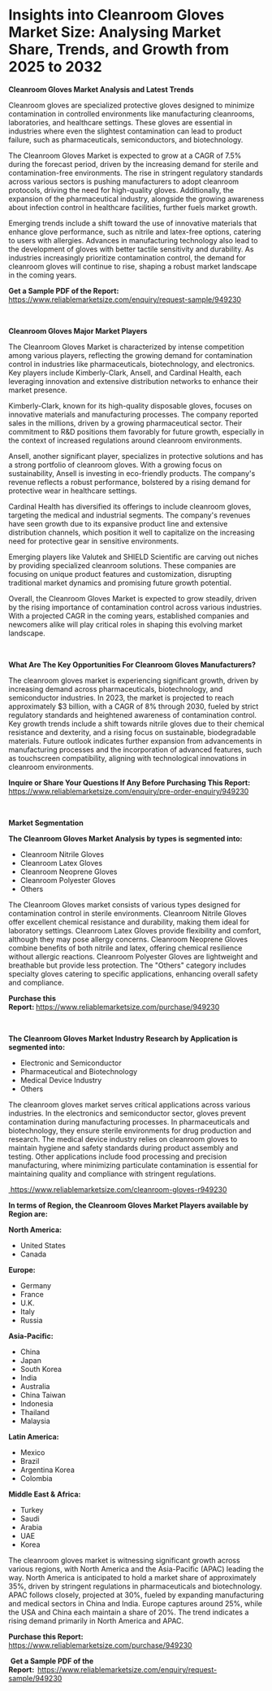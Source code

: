<p><h1>Insights into Cleanroom Gloves Market Size: Analysing Market Share, Trends, and Growth from 2025 to 2032</h1></p><p><strong>Cleanroom Gloves Market Analysis and Latest Trends</strong></p>
<p><p>Cleanroom gloves are specialized protective gloves designed to minimize contamination in controlled environments like manufacturing cleanrooms, laboratories, and healthcare settings. These gloves are essential in industries where even the slightest contamination can lead to product failure, such as pharmaceuticals, semiconductors, and biotechnology.</p><p>The Cleanroom Gloves Market is expected to grow at a CAGR of 7.5% during the forecast period, driven by the increasing demand for sterile and contamination-free environments. The rise in stringent regulatory standards across various sectors is pushing manufacturers to adopt cleanroom protocols, driving the need for high-quality gloves. Additionally, the expansion of the pharmaceutical industry, alongside the growing awareness about infection control in healthcare facilities, further fuels market growth. </p><p>Emerging trends include a shift toward the use of innovative materials that enhance glove performance, such as nitrile and latex-free options, catering to users with allergies. Advances in manufacturing technology also lead to the development of gloves with better tactile sensitivity and durability. As industries increasingly prioritize contamination control, the demand for cleanroom gloves will continue to rise, shaping a robust market landscape in the coming years.</p></p>
<p><strong>Get a Sample PDF of the Report:&nbsp;</strong> <a href="https://www.reliablemarketsize.com/enquiry/request-sample/949230?utm_campaign=3544&utm_medium=2&utm_source=Github&utm_content=ia&utm_term=13042025&utm_id=cleanroom-gloves">https://www.reliablemarketsize.com/enquiry/request-sample/949230</a></p>
<p>&nbsp;</p>
<p><strong>Cleanroom Gloves Major Market Players</strong></p>
<p><p>The Cleanroom Gloves Market is characterized by intense competition among various players, reflecting the growing demand for contamination control in industries like pharmaceuticals, biotechnology, and electronics. Key players include Kimberly-Clark, Ansell, and Cardinal Health, each leveraging innovation and extensive distribution networks to enhance their market presence.</p><p>Kimberly-Clark, known for its high-quality disposable gloves, focuses on innovative materials and manufacturing processes. The company reported sales in the millions, driven by a growing pharmaceutical sector. Their commitment to R&D positions them favorably for future growth, especially in the context of increased regulations around cleanroom environments.</p><p>Ansell, another significant player, specializes in protective solutions and has a strong portfolio of cleanroom gloves. With a growing focus on sustainability, Ansell is investing in eco-friendly products. The company's revenue reflects a robust performance, bolstered by a rising demand for protective wear in healthcare settings.</p><p>Cardinal Health has diversified its offerings to include cleanroom gloves, targeting the medical and industrial segments. The company's revenues have seen growth due to its expansive product line and extensive distribution channels, which position it well to capitalize on the increasing need for protective gear in sensitive environments.</p><p>Emerging players like Valutek and SHIELD Scientific are carving out niches by providing specialized cleanroom solutions. These companies are focusing on unique product features and customization, disrupting traditional market dynamics and promising future growth potential.</p><p>Overall, the Cleanroom Gloves Market is expected to grow steadily, driven by the rising importance of contamination control across various industries. With a projected CAGR in the coming years, established companies and newcomers alike will play critical roles in shaping this evolving market landscape.</p></p>
<p>&nbsp;</p>
<p><strong>What Are The Key Opportunities For Cleanroom Gloves Manufacturers?</strong></p>
<p><p>The cleanroom gloves market is experiencing significant growth, driven by increasing demand across pharmaceuticals, biotechnology, and semiconductor industries. In 2023, the market is projected to reach approximately $3 billion, with a CAGR of 8% through 2030, fueled by strict regulatory standards and heightened awareness of contamination control. Key growth trends include a shift towards nitrile gloves due to their chemical resistance and dexterity, and a rising focus on sustainable, biodegradable materials. Future outlook indicates further expansion from advancements in manufacturing processes and the incorporation of advanced features, such as touchscreen compatibility, aligning with technological innovations in cleanroom environments.</p></p>
<p><strong>Inquire or Share Your Questions If Any Before Purchasing This Report:</strong> <a href="https://www.reliablemarketsize.com/enquiry/pre-order-enquiry/949230?utm_campaign=3544&utm_medium=2&utm_source=Github&utm_content=ia&utm_term=13042025&utm_id=cleanroom-gloves">https://www.reliablemarketsize.com/enquiry/pre-order-enquiry/949230</a></p>
<p>&nbsp;</p>
<p><strong>Market Segmentation</strong></p>
<p><strong>The Cleanroom Gloves Market Analysis by types is segmented into:</strong></p>
<p><ul><li>Cleanroom Nitrile Gloves</li><li>Cleanroom Latex Gloves</li><li>Cleanroom Neoprene Gloves</li><li>Cleanroom Polyester Gloves</li><li>Others</li></ul></p>
<p><p>The Cleanroom Gloves market consists of various types designed for contamination control in sterile environments. Cleanroom Nitrile Gloves offer excellent chemical resistance and durability, making them ideal for laboratory settings. Cleanroom Latex Gloves provide flexibility and comfort, although they may pose allergy concerns. Cleanroom Neoprene Gloves combine benefits of both nitrile and latex, offering chemical resilience without allergic reactions. Cleanroom Polyester Gloves are lightweight and breathable but provide less protection. The "Others" category includes specialty gloves catering to specific applications, enhancing overall safety and compliance.</p></p>
<p><strong>Purchase this Report:&nbsp;</strong><a href="https://www.reliablemarketsize.com/purchase/949230?utm_campaign=3544&utm_medium=2&utm_source=Github&utm_content=ia&utm_term=13042025&utm_id=cleanroom-gloves">https://www.reliablemarketsize.com/purchase/949230</a></p>
<p>&nbsp;</p>
<p><strong>The Cleanroom Gloves Market Industry Research by Application is segmented into:</strong></p>
<p><ul><li>Electronic and Semiconductor</li><li>Pharmaceutical and Biotechnology</li><li>Medical Device Industry</li><li>Others</li></ul></p>
<p><p>The cleanroom gloves market serves critical applications across various industries. In the electronics and semiconductor sector, gloves prevent contamination during manufacturing processes. In pharmaceuticals and biotechnology, they ensure sterile environments for drug production and research. The medical device industry relies on cleanroom gloves to maintain hygiene and safety standards during product assembly and testing. Other applications include food processing and precision manufacturing, where minimizing particulate contamination is essential for maintaining quality and compliance with stringent regulations.</p></p>
<p><a href="https://www.reliablemarketsize.com/cleanroom-gloves-r949230?utm_campaign=3544&utm_medium=2&utm_source=Github&utm_content=ia&utm_term=13042025&utm_id=cleanroom-gloves">&nbsp;https://www.reliablemarketsize.com/cleanroom-gloves-r949230</a></p>
<p><strong>In terms of Region, the Cleanroom Gloves Market Players available by Region are:</strong></p>
<p>
    <p> <strong> North America: </strong>
        <ul>
            <li>United States</li>
            <li>Canada</li>
        </ul>
        </p> 
    <p> <strong> Europe: </strong>
        <ul>
            <li>Germany</li>
            <li>France</li>
            <li>U.K.</li>
            <li>Italy</li>
            <li>Russia</li>
        </ul>
        </p> 
    <p> <strong> Asia-Pacific: </strong>
        <ul>
            <li>China</li>
            <li>Japan</li>
            <li>South Korea</li>
            <li>India</li>
            <li>Australia</li>
            <li>China Taiwan</li>
            <li>Indonesia</li>
            <li>Thailand</li>
            <li>Malaysia</li>
        </ul>
        </p> 
    <p> <strong> Latin America: </strong>
        <ul>
            <li>Mexico</li>
            <li>Brazil</li>
            <li>Argentina Korea</li>
            <li>Colombia</li>
        </ul>
        </p> 
    <p> <strong> Middle East & Africa: </strong>
        <ul>
            <li>Turkey</li>
            <li>Saudi</li>
            <li>Arabia</li>
            <li>UAE</li>
            <li>Korea</li>
        </ul>
    </p>
    </p>
<p><p>The cleanroom gloves market is witnessing significant growth across various regions, with North America and the Asia-Pacific (APAC) leading the way. North America is anticipated to hold a market share of approximately 35%, driven by stringent regulations in pharmaceuticals and biotechnology. APAC follows closely, projected at 30%, fueled by expanding manufacturing and medical sectors in China and India. Europe captures around 25%, while the USA and China each maintain a share of 20%. The trend indicates a rising demand primarily in North America and APAC.</p></p>
<p><strong>Purchase this Report: </strong><a href="https://www.reliablemarketsize.com/purchase/949230?utm_campaign=3544&utm_medium=2&utm_source=Github&utm_content=ia&utm_term=13042025&utm_id=cleanroom-gloves">https://www.reliablemarketsize.com/purchase/949230</a></p>
<p>&nbsp;<strong>Get a Sample PDF of the Report:&nbsp;&nbsp;</strong><a href="https://www.reliablemarketsize.com/enquiry/request-sample/949230?utm_campaign=3544&utm_medium=2&utm_source=Github&utm_content=ia&utm_term=13042025&utm_id=cleanroom-gloves">https://www.reliablemarketsize.com/enquiry/request-sample/949230</a></p>
<p><strong></strong></p>
<p><p></p><p></p><p></p></p>